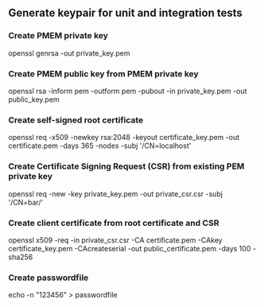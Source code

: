 ## Generate keypair for unit and integration tests

### Create PMEM private key
openssl genrsa -out private_key.pem

### Create PMEM public key from PMEM private key
openssl rsa -inform pem -outform pem -pubout -in private_key.pem -out public_key.pem

### Create self-signed root certificate
openssl req -x509 -newkey rsa:2048 -keyout certificate_key.pem -out certificate.pem -days 365 -nodes -subj '/CN=localhost'

### Create Certificate Signing Request (CSR) from existing PEM private key
openssl req -new -key private_key.pem -out private_csr.csr -subj '/CN=bar/'

### Create client certificate from root certificate and CSR
openssl x509 -req -in private_csr.csr -CA certificate.pem  -CAkey certificate_key.pem -CAcreateserial -out public_certificate.pem -days 100 -sha256

### Create passwordfile
echo -n "123456" > passwordfile
